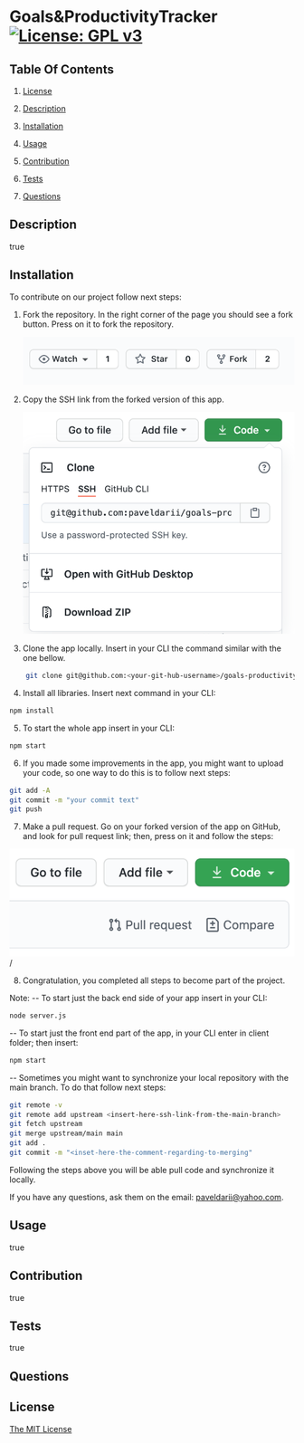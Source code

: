 # Goals&ProductivityTracker [![License: GPL v3](https://img.shields.io/badge/License-MIT-yellow.svg)](https://opensource.org/licenses/MIT)
## Table Of Contents

1. [License](#license)

2. [Description](#description)

3. [Installation](#installation)

4. [Usage](#usage)

5. [Contribution](#Contribution)

6. [Tests](#tests)

7. [Questions](#questions)
## Description
true
## Installation
To contribute on our project follow next steps:

1. Fork the repository. 
   In the right corner of the page you should see a fork button. Press on it to fork the repository.  

   ![fork-section](screenshots/fork-section.png)

2. Copy the SSH link from the forked version of this app.

   ![clone-section](screenshots/clone-section.png)

3. Clone the app locally. Insert in your CLI the command similar with the one bellow.

```bash
    git clone git@github.com:<your-git-hub-username>/goals-productivity-tracker.git
```

4. Install all libraries. Insert next command in your CLI:

```bash
npm install
```
5. To start the whole app insert in your CLI:

```bash
npm start
```
6. If you made some improvements in the app, you might want to upload your code, so one way to do this is to follow next steps:
```bash
git add -A
git commit -m "your commit text"
git push
```
7. Make a pull request. Go on your forked version of the app on GitHub, and look for pull request link; then, press on it and follow the steps:    

![pullRequest section](screenshots/pullRequest-section.png)/   


8. Congratulation, you completed all steps to become part of the project.   


Note:
-- To start just the back end side of your app insert in your CLI:
```bash
node server.js
```  
-- To start just the front end part of the app, in your CLI enter in client folder; then insert:
```bash
npm start
```
-- Sometimes you might want to synchronize your local repository with the main branch. To do that follow next steps:

```bash
git remote -v
git remote add upstream <insert-here-ssh-link-from-the-main-branch>
git fetch upstream
git merge upstream/main main
git add .
git commit -m "<inset-here-the-comment-regarding-to-merging"
```
Following the steps above you will be able pull code and synchronize it locally.

If you have any questions, ask them on the email: paveldarii@yahoo.com.

## Usage
true
## Contribution
true
## Tests
true
## Questions
## License
[The MIT License](https://opensource.org/licenses/MIT/)

